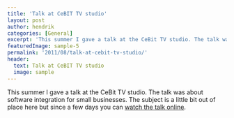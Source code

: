 ```yaml
---
title: 'Talk at CeBIT TV studio'
layout: post
author: hendrik
categories: [General]
excerpt: 'This summer I gave a talk at the CeBit TV studio. The talk was about software integration for small businesses.'
featuredImage: sample-5
permalink: '2011/08/talk-at-cebit-tv-studio/'
header:
  text: Talk at CeBIT TV studio
  image: sample
---
```

This summer I gave a talk at the CeBit TV studio. The talk was about software integration for small businesses. The subject is a little bit out of place here but since a few days you can
[watch the talk online](http://www.cebit-studio-mittelstand.de/deDE/BroadcastB-282-OneIntegrationPlatform-SIC_Software_Industrie_Consult_GmbH.html).
